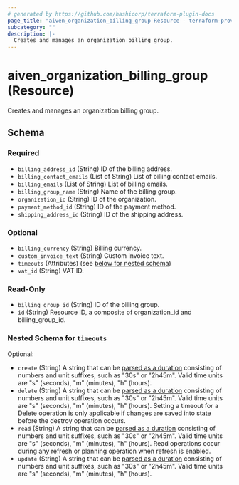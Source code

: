 ```yaml
---
# generated by https://github.com/hashicorp/terraform-plugin-docs
page_title: "aiven_organization_billing_group Resource - terraform-provider-aiven"
subcategory: ""
description: |-
  Creates and manages an organization billing group.
---
```


# aiven_organization_billing_group (Resource)

Creates and manages an organization billing group.



<!-- schema generated by tfplugindocs -->
## Schema

### Required

- `billing_address_id` (String) ID of the billing address.
- `billing_contact_emails` (List of String) List of billing contact emails.
- `billing_emails` (List of String) List of billing emails.
- `billing_group_name` (String) Name of the billing group.
- `organization_id` (String) ID of the organization.
- `payment_method_id` (String) ID of the payment method.
- `shipping_address_id` (String) ID of the shipping address.

### Optional

- `billing_currency` (String) Billing currency.
- `custom_invoice_text` (String) Custom invoice text.
- `timeouts` (Attributes) (see [below for nested schema](#nestedatt--timeouts))
- `vat_id` (String) VAT ID.

### Read-Only

- `billing_group_id` (String) ID of the billing group.
- `id` (String) Resource ID, a composite of organization_id and billing_group_id.

<a id="nestedatt--timeouts"></a>
### Nested Schema for `timeouts`

Optional:

- `create` (String) A string that can be [parsed as a duration](https://pkg.go.dev/time#ParseDuration) consisting of numbers and unit suffixes, such as "30s" or "2h45m". Valid time units are "s" (seconds), "m" (minutes), "h" (hours).
- `delete` (String) A string that can be [parsed as a duration](https://pkg.go.dev/time#ParseDuration) consisting of numbers and unit suffixes, such as "30s" or "2h45m". Valid time units are "s" (seconds), "m" (minutes), "h" (hours). Setting a timeout for a Delete operation is only applicable if changes are saved into state before the destroy operation occurs.
- `read` (String) A string that can be [parsed as a duration](https://pkg.go.dev/time#ParseDuration) consisting of numbers and unit suffixes, such as "30s" or "2h45m". Valid time units are "s" (seconds), "m" (minutes), "h" (hours). Read operations occur during any refresh or planning operation when refresh is enabled.
- `update` (String) A string that can be [parsed as a duration](https://pkg.go.dev/time#ParseDuration) consisting of numbers and unit suffixes, such as "30s" or "2h45m". Valid time units are "s" (seconds), "m" (minutes), "h" (hours).
